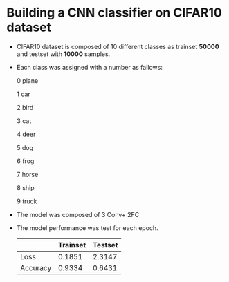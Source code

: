 # Building a CNN classifier on CIFAR10 dataset
- CIFAR10 dataset is composed of 10 different classes as trainset <B>50000</B> and testset with <B>10000</B> samples.
- Each class was assigned with a number as fallows:
    <p>0  plane</p>
    <p>1  car</p>
    <p>2  bird</p>
    <p>3  cat</p>
    <p>4  deer</p>
    <p>5  dog</p>
    <p>6  frog</p>
    <p>7  horse</p>
    <p>8  ship</p>
    <p>9  truck</p>
- The model was composed of 3 Conv+ 2FC
- The model performance was test for each epoch.


    |          | Trainset | Testset |
    |----------|----------|---------|
    | Loss     | 0.1851   | 2.3147  |
    | Accuracy | 0.9334   | 0.6431  |

